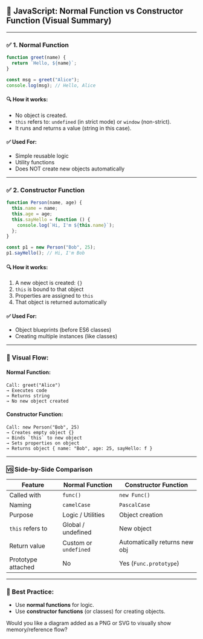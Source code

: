 ## 🧠 JavaScript: Normal Function vs Constructor Function (Visual Summary)

---

### ✅ 1. Normal Function

```js
function greet(name) {
  return `Hello, ${name}`;
}

const msg = greet("Alice");
console.log(msg); // Hello, Alice
```

#### 🔍 How it works:

* No object is created.
* `this` refers to: `undefined` (in strict mode) or `window` (non-strict).
* It runs and returns a value (string in this case).

#### ✅ Used For:

* Simple reusable logic
* Utility functions
* Does NOT create new objects automatically

---

### ✅ 2. Constructor Function

```js
function Person(name, age) {
  this.name = name;
  this.age = age;
  this.sayHello = function () {
    console.log(`Hi, I'm ${this.name}`);
  };
}

const p1 = new Person("Bob", 25);
p1.sayHello(); // Hi, I'm Bob
```

#### 🔍 How it works:

1. A new object is created: `{}`
2. `this` is bound to that object
3. Properties are assigned to `this`
4. That object is returned automatically

#### ✅ Used For:

* Object blueprints (before ES6 classes)
* Creating multiple instances (like classes)

---

### 🔄 Visual Flow:

#### Normal Function:

```
Call: greet("Alice")
→ Executes code
→ Returns string
→ No new object created
```

#### Constructor Function:

```
Call: new Person("Bob", 25)
→ Creates empty object {}
→ Binds `this` to new object
→ Sets properties on object
→ Returns object { name: "Bob", age: 25, sayHello: f }
```

---

### 🆚 Side-by-Side Comparison

| Feature            | Normal Function       | Constructor Function          |
| ------------------ | --------------------- | ----------------------------- |
| Called with        | `func()`              | `new Func()`                  |
| Naming             | `camelCase`           | `PascalCase`                  |
| Purpose            | Logic / Utilities     | Object creation               |
| `this` refers to   | Global / undefined    | New object                    |
| Return value       | Custom or `undefined` | Automatically returns new obj |
| Prototype attached | No                    | Yes (`Func.prototype`)        |

---

### 🚀 Best Practice:

* Use **normal functions** for logic.
* Use **constructor functions** (or classes) for creating objects.

Would you like a diagram added as a PNG or SVG to visually show memory/reference flow?
